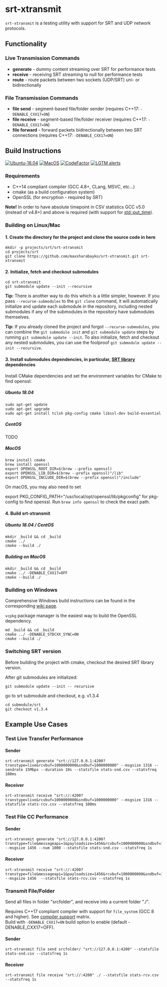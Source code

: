 # srt-xtransmit

`srt-xtransmit` is a testing utility with support for SRT and UDP network protocols.

## Functionality

### Live Transmission Commands

* **generate** -  dummy content streaming over SRT for performance tests
* **receive** - receiving SRT streaming to null for performance tests
* **route** - route packets between two sockets (UDP/SRT) uni- or bidirectionally

### File Transmission Commands

* **file send** - segment-based file/folder sender (requires C++17: `-DENABLE_CXX17=ON`)
* **file receive** - segment-based file/folder receiver (requires C++17: `-DENABLE_CXX17=ON`)
* **file forward** - forward packets bidirectionally between two SRT connections (requires C++17: `-DENABLE_CXX17=ON`)

## Build Instructions

[![Ubuntu-18.04](https://github.com/maxsharabayko/srt-xtransmit/actions/workflows/ubuntu.yml/badge.svg)](https://github.com/maxsharabayko/srt-xtransmit/actions/workflows/ubuntu.yml)
[![MacOS](https://github.com/maxsharabayko/srt-xtransmit/actions/workflows/macos-ccpp.yml/badge.svg)](https://github.com/maxsharabayko/srt-xtransmit/actions/workflows/macos-ccpp.yml)
[![CodeFactor](https://www.codefactor.io/repository/github/maxsharabayko/srt-xtransmit/badge)](https://www.codefactor.io/repository/github/maxsharabayko/srt-xtransmit)
[![LGTM alerts](https://img.shields.io/lgtm/alerts/g/maxsharabayko/srt-xtransmit.svg?logo=lgtm&logoWidth=18)](https://lgtm.com/projects/g/maxsharabayko/srt-xtransmit/alerts/)

### Requirements

* C++14 compliant compiler (GCC 4.8+, CLang, MSVC, etc...)
* cmake (as a build configuration system)
* OpenSSL (for encryption - required by SRT)

**Note!** In order to have absolute timepoint in CSV statistics GCC v5.0 (instead of v4.8+) and above is required
(with support for [std::put_time](https://en.cppreference.com/w/cpp/io/manip/put_time)).

### Building on Linux/Mac

#### 1. Create the directory for the project and clone the source code in here

```shell
mkdir -p projects/srt/srt-xtransmit
cd projects/srt
git clone https://github.com/maxsharabayko/srt-xtransmit.git srt-xtransmit
```

#### 2. Initialize, fetch and checkout submodules

```shell
cd srt-xtransmit
git submodule update --init --recursive
```

<!-- https://git-scm.com/book/en/v2/Git-Tools-Submodules -->

**Tip:** There is another way to do this which is a little simpler, however. If you pass `--recurse-submodules` to the `git clone` command, it will automatically initialize and update each submodule in the repository, including nested submodules if any of the submodules in the repository have submodules themselves.

**Tip:** If you already cloned the project and forgot `--recurse-submodules`, you can combine the `git submodule init` and `git submodule update` steps by running `git submodule update --init`. To also initialize, fetch and checkout any nested submodules, you can use the foolproof `git submodule update --init --recursive`.

#### 3. Install submodules dependencies, in particular, [SRT library](https://github.com/Haivision/srt) dependencies

Install CMake dependencies and set the environment variables for CMake to find openssl:

##### Ubuntu 18.04

```shell
sudo apt-get update
sudo apt-get upgrade
sudo apt-get install tclsh pkg-config cmake libssl-dev build-essential
```

##### CentOS

TODO

##### MacOS

```shell
brew install cmake
brew install openssl
export OPENSSL_ROOT_DIR=$(brew --prefix openssl)
export OPENSSL_LIB_DIR=$(brew --prefix openssl)"/lib"
export OPENSSL_INCLUDE_DIR=$(brew --prefix openssl)"/include"
```

On macOS, you may also need to set

export PKG_CONFIG_PATH="/usr/local/opt/openssl/lib/pkgconfig"
for pkg-config to find openssl. Run `brew info openssl` to check the exact path.

#### 4. Build srt-xtransmit

##### Ubuntu 18.04 / CentOS

```shell
mkdir _build && cd _build
cmake ../
cmake --build ./
```

##### Building on MacOS

```shell
mkdir _build && cd _build
cmake ../ -DENABLE_CXX17=OFF
cmake --build ./
```

### Building on Windows

Comprehensive Windows build instructions can be found in the corresponding [wiki page](https://github.com/maxsharabayko/srt-xtransmit/wiki/Build-Instructions).

`vcpkg` package manager is the easiest way to build the OpenSSL dependency.

```shell
md _build && cd _build
cmake ../ -DENABLE_STDCXX_SYNC=ON
cmake --build ./
```

### Switching SRT version

Before building the project with cmake, checkout the desired SRT library version.

After git submodules are initialized:

```shell
git submodule update --init -- recursive
```

go to srt submodule and checkout, e.g. v1.3.4

```shell
cd submodule/srt
git checkout v1.3.4
```

## Example Use Cases

### Test Live Transfer Performance

#### Sender

```shell
srt-xtransmit generate "srt://127.0.0.1:4200?transtype=live&rcvbuf=1000000000&sndbuf=1000000000" --msgsize 1316 --sendrate 15Mbps --duration 10s --statsfile stats-snd.csv --statsfreq 100ms
```

#### Receiver

```shell
srt-xtransmit receive "srt://:4200?transtype=live&rcvbuf=1000000000&sndbuf=1000000000" --msgsize 1316 --statsfile stats-rcv.csv --statsfreq 100ms
```

### Test File CC Performance

#### Sender

```shell
srt-xtransmit generate "srt://127.0.0.1:4200?transtype=file&messageapi=1&payloadsize=1456&rcvbuf=1000000000&sndbuf=1000000000&fc=800000" --msgsize 1456 --num 1000 --statsfile stats-snd.csv --statsfreq 1s
```

#### Receiver

```shell
srt-xtransmit receive "srt://:4200?transtype=file&messageapi=1&payloadsize=1456&rcvbuf=1000000000&sndbuf=1000000000&fc=800000" --msgsize 1456  --statsfile stats-rcv.csv --statsfreq 1s
```

### Transmit File/Folder

Send all files in folder "srcfolder", and  receive into a current folder "./".

Requires C++17 compliant compiler with support for `file_system` (GCC 8 and higher). See [compiler support](https://en.cppreference.com/w/cpp/compiler_support) matrix. \
Build with `-DENABLE_CXX17=ON` build option to enable (default -DENABLE_CXX17=OFF).

#### Sender

```shell
srt-xtransmit file send srcfolder/ "srt://127.0.0.1:4200" --statsfile stats-snd.csv --statsfreq 1s
```
#### Receiver

```shell
srt-xtransmit file receive "srt://:4200" ./ --statsfile stats-rcv.csv --statsfreq 1s
```

